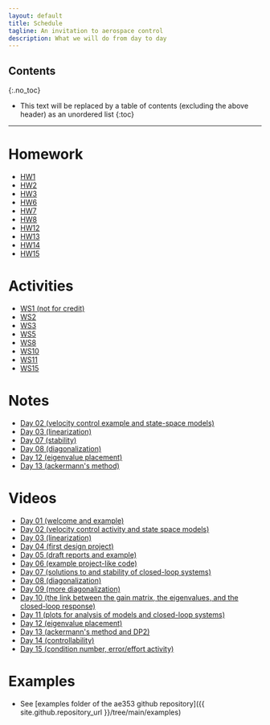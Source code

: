 ```yaml
---
layout: default
title: Schedule
tagline: An invitation to aerospace control
description: What we will do from day to day
---
```


## Contents
{:.no_toc}

* This text will be replaced by a table of contents (excluding the above header) as an unordered list
{:toc}

---

# Homework

* [HW1](https://www.prairielearn.org/pl/course_instance/129078/assessment/2316731)
* [HW2](https://www.prairielearn.org/pl/course_instance/129078/assessment/2316751)
* [HW3](https://www.prairielearn.org/pl/course_instance/129078/assessment/2316827)
* [HW6](https://www.prairielearn.org/pl/course_instance/129078/assessment/2317020)
* [HW7](https://www.prairielearn.org/pl/course_instance/129078/assessment/2317073)
* [HW8](https://www.prairielearn.org/pl/course_instance/129078/assessment/2317106)
* [HW12](https://www.prairielearn.org/pl/course_instance/129078/assessment/2317506)
* [HW13](https://www.prairielearn.org/pl/course_instance/129078/assessment/2317548)
* [HW14](https://www.prairielearn.org/pl/course_instance/129078/assessment/2317606)
* [HW15](https://www.prairielearn.org/pl/course_instance/129078/assessment/2317630)

# Activities

* [WS1 (not for credit)](https://www.prairielearn.org/pl/course_instance/129078/assessment/2316729)
* [WS2](https://www.prairielearn.org/pl/course_instance/129078/assessment/2316748)
* [WS3](https://www.prairielearn.org/pl/course_instance/129078/assessment/2316828)
* [WS5](https://www.prairielearn.org/pl/course_instance/129078/assessment/2316967)
* [WS8](https://www.prairielearn.org/pl/course_instance/129078/assessment/2317107)
* [WS10](https://www.prairielearn.org/pl/course_instance/129078/assessment/2317236)
* [WS11](https://www.prairielearn.org/pl/course_instance/129078/assessment/2317296)
* [WS15](https://www.prairielearn.org/pl/course_instance/129078/assessment/2317632)

# Notes

* [Day 02 (velocity control example and state-space models)](notes/Day02-StateSpace.pdf)
* [Day 03 (linearization)](notes/Day03-Linearization.pdf)
* [Day 07 (stability)](notes/Day07-Stability.pdf)
* [Day 08 (diagonalization)](notes/Day08-Diagonalization.pdf)
* [Day 12 (eigenvalue placement)](notes/Day12-EigenvaluePlacement.pdf)
* [Day 13 (ackermann's method)](notes/Day13-AckermannsMethod.pdf)

# Videos

* [Day 01 (welcome and example)](https://mediaspace.illinois.edu/media/t/1_ik3qndbb/243767652)
* [Day 02 (velocity control activity and state space models)](https://mediaspace.illinois.edu/media/t/1_x72u7o60/243767652)
* [Day 03 (linearization)](https://mediaspace.illinois.edu/media/t/1_p1vp1ha2/243767652)
* [Day 04 (first design project)](https://mediaspace.illinois.edu/media/t/1_hcj6h99p/243767652)
* [Day 05 (draft reports and example)](https://mediaspace.illinois.edu/media/t/1_i72xge6f/243767652)
* [Day 06 (example project-like code)](https://mediaspace.illinois.edu/media/t/1_vj19myeq/243767652)
* [Day 07 (solutions to and stability of closed-loop systems)](https://mediaspace.illinois.edu/media/t/1_bacl868j/243767652)
* [Day 08 (diagonalization)](https://mediaspace.illinois.edu/media/t/1_q4cbmprq/243767652)
* [Day 09 (more diagonalization)](https://mediaspace.illinois.edu/media/t/1_xyf3p21x/243767652)
* [Day 10 (the link between the gain matrix, the eigenvalues, and the closed-loop response)](https://mediaspace.illinois.edu/media/t/1_vywmz0x6/243767652)
* [Day 11 (plots for analysis of models and closed-loop systems)](https://mediaspace.illinois.edu/media/t/1_61esk1zn/243767652)
* [Day 12 (eigenvalue placement)](https://mediaspace.illinois.edu/media/t/1_026wll6d/243767652)
* [Day 13 (ackermann's method and DP2)](https://mediaspace.illinois.edu/media/t/1_4f9icom6/243767652)
* [Day 14 (controllability)](https://mediaspace.illinois.edu/media/t/1_t206zxiv/243767652)
* [Day 15 (condition number, error/effort activity)](https://mediaspace.illinois.edu/media/t/1_svo8okjr/243767652)

# Examples

* See [examples folder of the ae353 github repository]({{ site.github.repository_url }}/tree/main/examples)
